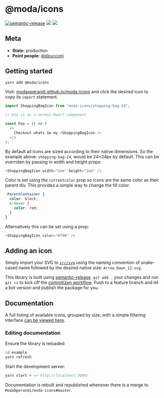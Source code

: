 # @moda/icons

[![semantic-release](https://img.shields.io/badge/%20%20%F0%9F%93%A6%F0%9F%9A%80-semantic--release-e10079.svg)](https://github.com/semantic-release/semantic-release) [![](https://img.shields.io/npm/v/@moda/icons/latest.svg)](https://www.npmjs.com/package/@moda/icons) [![](https://img.shields.io/circleci/build/gh/ModaOperandi/moda-icons/master?token=63a4075a70ca69f3b373b215bc952cd0620c2279)](https://circleci.com/gh/ModaOperandi/moda-icons)

## Meta

- **State**: production
- **Point people**: [@dzucconi](https://github.com/dzucconi)

## Getting started

```bash
yarn add @moda/icons
```

Visit: [modaoperandi.github.io/moda-icons](https://modaoperandi.github.io/moda-icons/) and click the desired icon to copy its `import` statement.

```javascript
import ShoppingBagIcon from "moda-icons/shopping-bag-24";

// Use it as a normal React component

const Foo = () => (
  <>
    Checkout whats in my <ShoppingBagIcon />
  </>
);
```

By default all icons are sized according to their native dimensions. So the example above: `shopping-bag-24`, would be 24×24px by default. This can be overriden by passing in width and height props:

```javascript
<ShoppingBagIcon width="2em" height="2em" />
```

Color is set using the `currentcolor` prop so icons are the same color as their parent div. This provides a simple way to change the fill color.

```scss
.ParentContainer {
  color: black;
  &:hover {
    color: red;
  }
}
```

Alternatively this can be set using a prop:

```javascript
<ShoppingBagIcon color="#f00" />
```

## Adding an icon

Simply import your SVG to [`src/svg`](/src/svg) using the naming convention of snake-cased name followed by the desired native size: `Arrow_Down_12.svg`.

This library is built using [semantic-release](https://github.com/semantic-release/semantic-release). `git add .` your changes and run `git cz` to kick off the [commitizen workflow](https://github.com/commitizen/cz-cli). Push to a feature branch and let a bot version and publish the package for you.

## Documentation

A full listing of available icons, grouped by size, with a simple filtering interface [can be viewed here](https://modaoperandi.github.io/moda-icons/).

### Editing documentation

Ensure the library is reloaded:

```bash
cd example
yarn refresh
```

Start the development server:

```bash
yarn start # => http://localhost:3000/
```

Documentation is rebuilt and republished whenever there is a merge to `ModaOperandi/moda-icons#master`.
